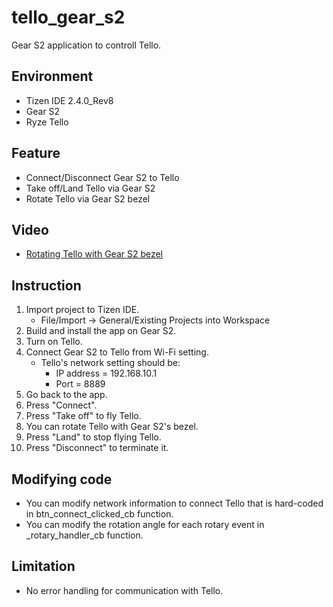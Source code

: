 # tello_gear_s2
Gear S2 application to controll Tello.

## Environment

- Tizen IDE 2.4.0_Rev8
- Gear S2
- Ryze Tello

## Feature

- Connect/Disconnect Gear S2 to Tello
- Take off/Land Tello via Gear S2
- Rotate Tello via Gear S2 bezel

## Video

- [Rotating Tello with Gear S2 bezel](https://t.co/UOHdW2yHqh)

## Instruction

1. Import project to Tizen IDE.
    - File/Import -> General/Existing Projects into Workspace
1. Build and install the app on Gear S2.
1. Turn on Tello.
1. Connect Gear S2 to Tello from Wi-Fi setting.
    - Tello's network setting should be:
        - IP address = 192.168.10.1
        - Port = 8889
1. Go back to the app.
1. Press "Connect".
1. Press "Take off" to fly Tello.
1. You can rotate Tello with Gear S2's bezel.
1. Press "Land" to stop flying Tello.
1. Press "Disconnect" to terminate it.

## Modifying code

- You can modify network information to connect Tello that is hard-coded in btn_connect_clicked_cb function.
- You can modify the rotation angle for each rotary event in _rotary_handler_cb function.

## Limitation

- No error handling for communication with Tello.
